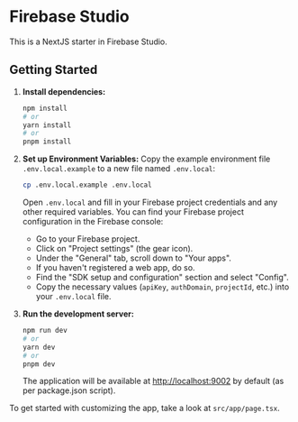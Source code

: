 # Firebase Studio

This is a NextJS starter in Firebase Studio.

## Getting Started

1.  **Install dependencies:**
    ```bash
    npm install
    # or
    yarn install
    # or
    pnpm install
    ```

2.  **Set up Environment Variables:**
    Copy the example environment file `.env.local.example` to a new file named `.env.local`:
    ```bash
    cp .env.local.example .env.local
    ```
    Open `.env.local` and fill in your Firebase project credentials and any other required variables. You can find your Firebase project configuration in the Firebase console:
    *   Go to your Firebase project.
    *   Click on "Project settings" (the gear icon).
    *   Under the "General" tab, scroll down to "Your apps".
    *   If you haven't registered a web app, do so.
    *   Find the "SDK setup and configuration" section and select "Config".
    *   Copy the necessary values (`apiKey`, `authDomain`, `projectId`, etc.) into your `.env.local` file.

3.  **Run the development server:**
    ```bash
    npm run dev
    # or
    yarn dev
    # or
    pnpm dev
    ```
    The application will be available at [http://localhost:9002](http://localhost:9002) by default (as per package.json script).

To get started with customizing the app, take a look at `src/app/page.tsx`.
